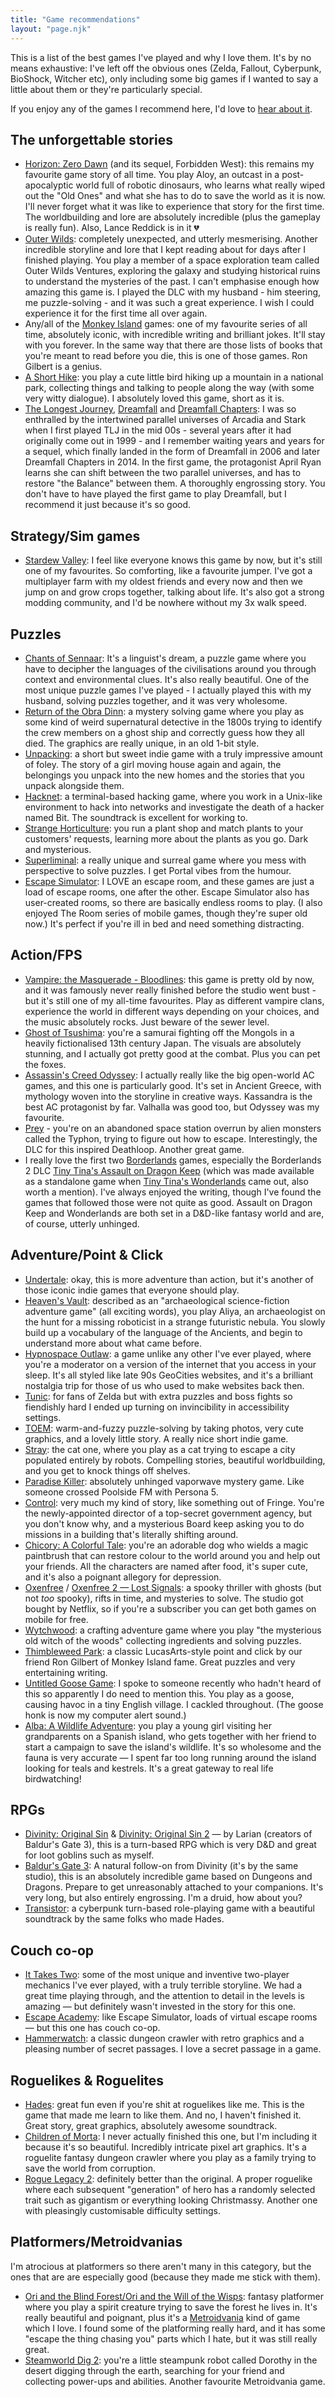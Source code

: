 ```yaml
---
title: "Game recommendations"
layout: "page.njk"
---
```


This is a list of the best games I've played and why I love them. It's by no means exhaustive: I've left off the obvious ones (Zelda, Fallout, Cyberpunk, BioShock, Witcher etc), only including some big games if I wanted to say a little about them or they're particularly special.

If you enjoy any of the games I recommend here, I'd love to [hear about it](https://sophie.omg.lol). 

## The unforgettable stories
* [Horizon: Zero Dawn](https://www.playstation.com/en-us/horizon/) (and its sequel, Forbidden West): this remains my favourite game story of all time. You play Aloy, an outcast in a post-apocalyptic world full of robotic dinosaurs, who learns what really wiped out the "Old Ones" and what she has to do to save the world as it is now. I'll never forget what it was like to experience that story for the first time. The worldbuilding and lore are absolutely incredible (plus the gameplay is really fun). Also, Lance Reddick is in it 💔
* [Outer Wilds](https://www.mobiusdigitalgames.com/outer-wilds.html): completely unexpected, and utterly mesmerising. Another incredible storyline and lore that I kept reading about for days after I finished playing. You play a member of a space exploration team called Outer Wilds Ventures, exploring the galaxy and studying historical ruins to understand the mysteries of the past. I can't emphasise enough how amazing this game is. I played the DLC with my husband - him steering, me puzzle-solving - and it was such a great experience. I wish I could experience it for the first time all over again.
* Any/all of the [Monkey Island](https://store.steampowered.com/franchise/monkeyisland/) games: one of my favourite series of all time, absolutely iconic, with incredible writing and brilliant jokes. It'll stay with you forever. In the same way that there are those lists of books that you're meant to read before you die, this is one of those games. Ron Gilbert is a genius.
* [A Short Hike](https://ashorthike.com/): you play a cute little bird hiking up a mountain in a national park, collecting things and talking to people along the way (with some very witty dialogue). I absolutely loved this game, short as it is. 
* [The Longest Journey](https://store.steampowered.com/app/6310/The_Longest_Journey/), [Dreamfall](https://store.steampowered.com/app/6300/Dreamfall_The_Longest_Journey/) and [Dreamfall Chapters](https://store.steampowered.com/app/237850/Dreamfall_Chapters/): I was so enthralled by the intertwined parallel universes of Arcadia and Stark when I first played TLJ in the mid 00s - several years after it had originally come out in 1999 - and I remember waiting years and years for a sequel, which finally landed in the form of Dreamfall in 2006 and later Dreamfall Chapters in 2014. In the first game, the protagonist April Ryan learns she can shift between the two parallel universes, and has to restore "the Balance" between them. A thoroughly engrossing story. You don't have to have played the first game to play Dreamfall, but I recommend it just because it's so good. 
 
## Strategy/Sim games
* [Stardew Valley](https://www.stardewvalley.net/): I feel like everyone knows this game by now, but it's still one of my favourites. So comforting, like a favourite jumper. I've got a multiplayer farm with my oldest friends and every now and then we jump on and grow crops together, talking about life. It's also got a strong modding community, and I'd be nowhere without my 3x walk speed.
  
## Puzzles
* [Chants of Sennaar](https://www.focus-entmt.com/en/games/chants-of-sennaar): It's a linguist's dream, a puzzle game where you have to decipher the languages of the civilisations around you through context and environmental clues. It's also really beautiful. One of the most unique puzzle games I've played - I actually played this with my husband, solving puzzles together, and it was very wholesome. 
* [Return of the Obra Dinn](https://obradinn.com/): a mystery solving game where you play as some kind of weird supernatural detective in the 1800s trying to identify the crew members on a ghost ship and correctly guess how they all died. The graphics are really unique, in an old 1-bit style. 
* [Unpacking](https://www.unpackinggame.com/): a short but sweet indie game with a truly impressive amount of foley. The story of a girl moving house again and again, the belongings you unpack into the new homes and the stories that you unpack alongside them. 
* [Hacknet](https://hacknet-os.com/): a terminal-based hacking game, where you work in a Unix-like environment to hack into networks and investigate the death of a hacker named Bit. The soundtrack is excellent for working to. 
* [Strange Horticulture](https://www.strangehorticulture.com/): you run a plant shop and match plants to your customers' requests, learning more about the plants as you go. Dark and mysterious. 
* [Superliminal](http://www.pillowcastlegames.com/): a really unique and surreal game where you mess with perspective to solve puzzles. I get Portal vibes from the humour. 
* [Escape Simulator](https://pinestudio.com/games/escape-simulator/): I LOVE an escape room, and these games are just a load of escape rooms, one after the other. Escape Simulator also has user-created rooms, so there are basically endless rooms to play. (I also enjoyed The Room series of mobile games, though they're super old now.) It's perfect if you're ill in bed and need something distracting.

## Action/FPS
* [Vampire: the Masquerade - Bloodlines](https://www.gog.com/game/vampire_the_masquerade_bloodlines): this game is pretty old by now, and it was famously never really finished before the studio went bust - but it's still one of my all-time favourites. Play as different vampire clans, experience the world in different ways depending on your choices, and the music absolutely rocks. Just beware of the sewer level.
* [Ghost of Tsushima](https://www.playstation.com/en-gb/games/ghost-of-tsushima/): you're a samurai fighting off the Mongols in a heavily fictionalised 13th century Japan. The visuals are absolutely stunning, and I actually got pretty good at the combat.  Plus you can pet the foxes.
* [Assassin's Creed Odyssey](https://www.ubisoft.com/en-gb/game/assassins-creed/odyssey): I actually really like the big open-world AC games, and this one is particularly good. It's set in Ancient Greece, with mythology woven into the storyline in creative ways. Kassandra is the best AC protagonist by far. Valhalla was good too, but Odyssey was my favourite.
* [Prey](https://bethesda.net/game/prey) - you're on an abandoned space station overrun by alien monsters called the Typhon, trying to figure out how to escape. Interestingly, the DLC for this inspired Deathloop. Another great game.
* I really love the first two [Borderlands](https://borderlands.com/en-US/) games, especially the Borderlands 2 DLC [Tiny Tina's Assault on Dragon Keep](https://playwonderlands.2k.com/tiny-tinas-assault-on-dragon-keep/) (which was made available as a standalone game when [Tiny Tina's Wonderlands](https://playwonderlands.2k.com/) came out, also worth a mention). I've always enjoyed the writing, though I've found the games that followed those were not quite as good. Assault on Dragon Keep and Wonderlands are both set in a D&D-like fantasy world and are, of course, utterly unhinged. 
  
## Adventure/Point & Click
* [Undertale](https://undertale.com/): okay, this is more adventure than action, but it's another of those iconic indie games that everyone should play. 
* [Heaven's Vault](https://www.inklestudios.com/heavensvault/): described as an "archaeological science-fiction adventure game" (all exciting words), you play Aliya, an archaeologist on the hunt for a missing roboticist in a strange futuristic nebula. You slowly build up a vocabulary of the language of the Ancients, and begin to understand more about what came before. 
* [Hypnospace Outlaw](https://www.hypnospace.net/): a game unlike any other I've ever played, where you're a moderator on a version of the internet that you access in your sleep. It's all styled like late 90s GeoCities websites, and it's a brilliant nostalgia trip for those of us who used to make websites back then.
* [Tunic](https://tunicgame.com/): for fans of Zelda but with extra puzzles and boss fights so fiendishly hard I ended up turning on invincibility in accessibility settings. 
* [TOEM](https://www.somethingwemade.se/toem/): warm-and-fuzzy puzzle-solving by taking photos, very cute graphics, and a lovely little story. A really nice short indie game.
* [Stray](https://stray.game/): the cat one, where you play as a cat trying to escape a city populated entirely by robots. Compelling stories, beautiful worldbuilding, and you get to knock things off shelves. 
* [Paradise Killer](http://paradisekiller.com/): absolutely unhinged vaporwave mystery game. Like someone crossed Poolside FM with Persona 5.
* [Control](https://www.remedygames.com/games/control/): very much my kind of story, like something out of Fringe. You're the newly-appointed director of a top-secret government agency, but you don't know why, and a mysterious Board keep asking you to do missions in a building that's literally shifting around. 
* [Chicory: A Colorful Tale](https://chicorygame.com/): you're an adorable dog who wields a magic paintbrush that can restore colour to the world around you and help out your friends. All the characters are named after food, it's super cute, and it's also a poignant allegory for depression. 
* [Oxenfree](https://nightschoolstudio.com/oxenfree/) / [Oxenfree 2 &mdash; Lost Signals](https://nightschoolstudio.com/oxenfree-ii/): a spooky thriller with ghosts (but not *too* spooky), rifts in time, and mysteries to solve. The studio got bought by Netflix, so if you're a subscriber you can get both games on mobile for free. 
* [Wytchwood](https://whitethorngames.com/wytchwood): a crafting adventure game where you play "the mysterious old witch of the woods" collecting ingredients and solving puzzles.
* [Thimbleweed Park](https://thimbleweedpark.com/): a classic LucasArts-style point and click by our friend Ron Gilbert of Monkey Island fame. Great puzzles and very entertaining writing. 
* [Untitled Goose Game](https://goose.game/): I spoke to someone recently who hadn't heard of this so apparently I do need to mention this. You play as a goose, causing havoc in a tiny English village. I cackled throughout. (The goose honk is now my computer alert sound.)
* [Alba: A Wildlife Adventure](https://www.albawildlife.com/): you play a young girl visiting her grandparents on a Spanish island, who gets together with her friend to start a campaign to save the island's wildlife. It's so wholesome and the fauna is very accurate &mdash; I spent far too long running around the island looking for teals and kestrels. It's a great gateway to real life birdwatching!
  
## RPGs
* [Divinity: Original Sin](http://www.divinityoriginalsin.com/) & [Divinity: Original Sin 2](https://divinity.game/) &mdash; by Larian (creators of Baldur's Gate 3), this is a turn-based RPG which is very D&D and great for loot goblins such as myself.
* [Baldur's Gate 3](https://baldursgate3.game/): A natural follow-on from Divinity (it's by the same studio), this is an absolutely incredible game based on Dungeons and Dragons. Prepare to get unreasonably attached to your companions. It's very long, but also entirely engrossing. I'm a druid, how about you?
* [Transistor](https://www.supergiantgames.com/games/transistor/): a cyberpunk turn-based role-playing game with a beautiful soundtrack by the same folks who made Hades. 

## Couch co-op
* [It Takes Two](https://www.ea.com/en-gb/games/it-takes-two): some of the most unique and inventive two-player mechanics I've ever played, with a truly terrible storyline. We had a great time playing through, and the attention to detail in the levels is amazing &mdash; but definitely wasn't invested in the story for this one.
* [Escape Academy](https://escapeacademygame.com/en): like Escape Simulator, loads of virtual escape rooms &mdash; but this one has couch co-op. 
* [Hammerwatch](https://store.steampowered.com/app/239070/Hammerwatch/): a classic dungeon crawler with retro graphics and a pleasing number of secret passages. I love a secret passage in a game. 

## Roguelikes & Roguelites
* [Hades](https://www.supergiantgames.com/games/hades): great fun even if you're shit at roguelikes like me. This is the game that made me learn to like them. And no, I haven't finished it. Great story, great graphics, absolutely awesome soundtrack.
* [Children of Morta](https://childrenofmorta.com/): I never actually finished this one, but I'm including it because it's so beautiful. Incredibly intricate pixel art graphics. It's a roguelite fantasy dungeon crawler where you play as a family trying to save the world from corruption. 
* [Rogue Legacy 2](https://roguelegacy2.com/): definitely better than the original. A proper roguelike where each subsequent "generation" of hero has a randomly selected trait such as gigantism or everything looking Christmassy. Another one with pleasingly customisable difficulty settings. 

## Platformers/Metroidvanias
I'm atrocious at platformers so there aren't many in this category, but the ones that are are especially good (because they made me stick with them).
* [Ori and the Blind Forest/Ori and the Will of the Wisps](https://www.orithegame.com/): fantasy platformer where you play a spirit creature trying to save the forest he lives in. It's really beautiful and poignant, plus it's a [Metroidvania](https://en.wikipedia.org/wiki/Metroidvania) kind of game which I love. I found some of the platforming really hard, and it has some "escape the thing chasing you" parts which I hate, but it was still really great.
* [Steamworld Dig 2](https://thunderfulgames.com/games/steamworld-dig-2/): you're a little steampunk robot called Dorothy in the desert digging through the earth, searching for your friend and collecting power-ups and abilities. Another favourite Metroidvania game.
